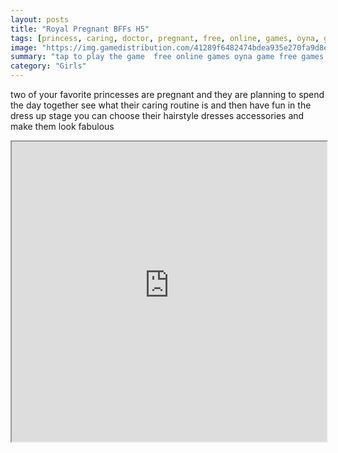 ```yaml
---
layout: posts
title: "Royal Pregnant BFFs H5"
tags: [princess, caring, doctor, pregnant, free, online, games, oyna, game, free, games, play, play, games]
image: "https://img.gamedistribution.com/41289f6482474bdea935e270fa9d8e44.jpg"
summary: "tap to play the game  free online games oyna game free games play play games"
category: "Girls"
---
```


two of your favorite princesses are pregnant and they are planning to spend the day together see what their caring routine is and then have fun in the dress up stage you can choose their hairstyle dresses accessories and make them look fabulous

<iframe width="100%" height="480px;" src="https://html5.gamedistribution.com/41289f6482474bdea935e270fa9d8e44/"></iframe>
